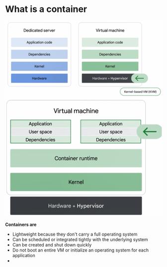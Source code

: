 # What is a container
![](Pasted%20image%2020240718224635.png)
![](Pasted%20image%2020240718224804.png)

**Containers are**
- Lightweight because they don't carry a full operating system
- Can be scheduled or integrated tightly with the underlying system
- Can be created and shut down quickly
- Do not boot an entire VM or initialize an operating system for each application
- 